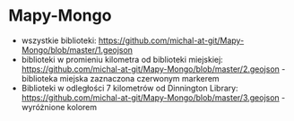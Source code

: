 Mapy-Mongo
==========
* wszystkie biblioteki: https://github.com/michal-at-git/Mapy-Mongo/blob/master/1.geojson
* biblioteki w promieniu kilometra od biblioteki miejskiej: https://github.com/michal-at-git/Mapy-Mongo/blob/master/2.geojson - biblioteka miejska zaznaczona czerwonym markerem
* Biblioteki w odległości 7 kilometrów od Dinnington Library: https://github.com/michal-at-git/Mapy-Mongo/blob/master/3.geojson - wyróżnione kolorem
